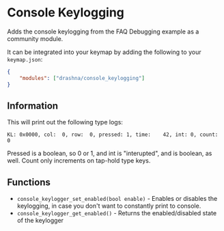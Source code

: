 # Console Keylogging

Adds the console keylogging from the FAQ Debugging example as a community module.

It can be integrated into your keymap by adding the following to your `keymap.json`:

```json
{
    "modules": ["drashna/console_keylogging"]
}
```

## Information

This will print out the following type logs:

```
KL: 0x0000, col:  0, row:  0, pressed: 1, time:    42, int: 0, count: 0
```

Pressed is a boolean, so 0 or 1, and int is "interupted", and is boolean, as well.  Count only increments on tap-hold type keys.

## Functions

* `console_keylogger_set_enabled(bool enable)` - Enables or disables the keylogging, in case you don't want to constantly print to console.
* `console_keylogger_get_enabled()` - Returns the enabled/disabled state of the keylogger
